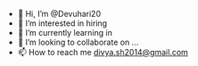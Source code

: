 - 👋 Hi, I’m @Devuhari20
- 👀 I’m interested in hiring
- 🌱 I’m currently learning in 
- 💞️ I’m looking to collaborate on ...
- 📫 How to reach me divya.sh2014@gmail.com 

<!---
Devuhari20/Devuhari20 is a ✨ special ✨ repository because its `README.md` (this file) appears on your GitHub profile.
You can click the Preview link to take a look at your changes.
--->
